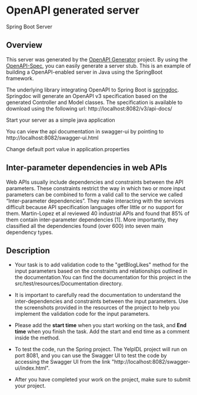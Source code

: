 # OpenAPI generated server

Spring Boot Server

## Overview
This server was generated by the [OpenAPI Generator](https://openapi-generator.tech) project.
By using the [OpenAPI-Spec](https://openapis.org), you can easily generate a server stub.
This is an example of building a OpenAPI-enabled server in Java using the SpringBoot framework.


The underlying library integrating OpenAPI to Spring Boot is [springdoc](https://springdoc.org).
Springdoc will generate an OpenAPI v3 specification based on the generated Controller and Model classes.
The specification is available to download using the following url:
http://localhost:8082/v3/api-docs/

Start your server as a simple java application

You can view the api documentation in swagger-ui by pointing to
http://localhost:8082/swagger-ui.html

Change default port value in application.properties


## Inter-parameter dependencies in web APIs
Web APIs usually include dependencies and constraints between the API parameters. These constraints restrict the way in which two or more input parameters can be combined to form a valid call to the service we called “Inter-parameter dependencies”. They make interacting with the services difficult because API specification languages offer little or no support for them. Martin-Lopez et al reviewed 40 industrial APIs and found that 85% of them contain inter-parameter dependencies [1]. More importantly, they classified all the dependencies found (over 600) into seven main dependency types.


## Description

- Your task is to add validation code to the "getBlogLikes" method for the input parameters based on the constraints and relationships outlined in the documentation.You can find the documentation for this project in the src/test/resources/Documentation directory.


- It is important to carefully read the documentation to understand the inter-dependencies and constraints between the input parameters. Use the screenshots provided in the resources of the project to help you implement the validation code for the input parameters.


- Please add the **start time** when you start working on the task, and **End time** when you finish the task. Add the start and end time as a comment inside the method.


- To test the code, run the Spring project. The YelpIDL project will run on port 8081, and you can use the Swagger UI to test the code by accessing the Swagger UI from the link "http://localhost:8082/swagger-ui/index.html".


- After you have completed your work on the project, make sure to submit your project.